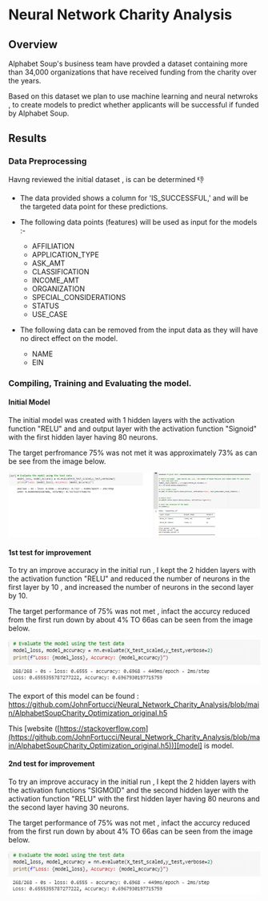 # Neural Network Charity Analysis

## Overview

Alphabet Soup's business team have provded a dataset containing more than 34,000 organizations that have received funding from the charity over the years.

Based on this dataset we plan to use machine learning and neural netwroks , to create models to predict whether applicants will be successful if funded by Alphabet Soup.

## Results

### Data Preprocessing

Havng reviewed the initial dataset , is can be determined 👎

- The data provided shows a column for 'IS_SUCCESSFUL,' and will be the targeted data point for these predictions.
- The following data points (features) will be used as input for the models :- 
  - AFFILIATION
  - APPLICATION_TYPE
  - ASK_AMT
  - CLASSIFICATION
  - INCOME_AMT
  - ORGANIZATION
  - SPECIAL_CONSIDERATIONS
  - STATUS
  - USE_CASE

- The following data can be removed from the input data as they will have no direct effect on the model.
  - NAME
  - EIN

### Compiling, Training and Evaluating the model.

#### Initial Model

The initial model was created with 1 hidden layers with the activation function "RELU" and and output layer with the activation function "Signoid" with the first hidden layer having 80 neurons.

The target perfromance 75% was not met it was approximately 73% as can be see from the image below.

![Summary retiring](/Resources/Original_model.PNG)

#### 1st test for improvement

To try an improve accuracy in the initial run , I kept the 2  hidden layers with the activation function "RELU" and reduced the number of neurons in the first layer by 10 , and increased the number of neurons in the second layer by 10.

The target performance of 75% was not met , infact the accurcy reduced from the first run down by about 4% TO 66as can be seen from the image below.

![Summary retiring](/Resources/Initial_model_evaluation.png)

The export of this model can be found : https://github.com/JohnFortucci/Neural_Network_Charity_Analysis/blob/main/AlphabetSoupCharity_Optimization_original.h5

This [website ([https://stackoverflow.com](https://github.com/JohnFortucci/Neural_Network_Charity_Analysis/blob/main/AlphabetSoupCharity_Optimization_original.h5))][model] is model.


#### 2nd test for improvement

To try an improve accuracy in the initial run , I kept the 2  hidden layers with the activation functions "SIGMOID" and the second hidden layer with the activation function "RELU" with the first hidden layer having 80 neurons and the second layer having 30 neurons.

The target performance of 75% was not met , infact the accurcy reduced from the first run down by about 4% TO 66as can be seen from the image below.

![Summary retiring](/Resources/Initial_model_evaluation.png)
